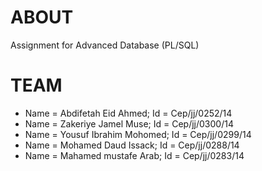 # ABOUT
Assignment for Advanced Database (PL/SQL)



# TEAM

- Name = Abdifetah Eid Ahmed; Id = Cep/jj/0252/14
- Name = Zakeriye Jamel Muse; Id = Cep/jj/0300/14
- Name = Yousuf Ibrahim Mohomed; Id = Cep/jj/0299/14
- Name = Mohamed Daud Issack;  Id = Cep/jj/0288/14
- Name = Mahamed mustafe Arab; Id = Cep/jj/0283/14

